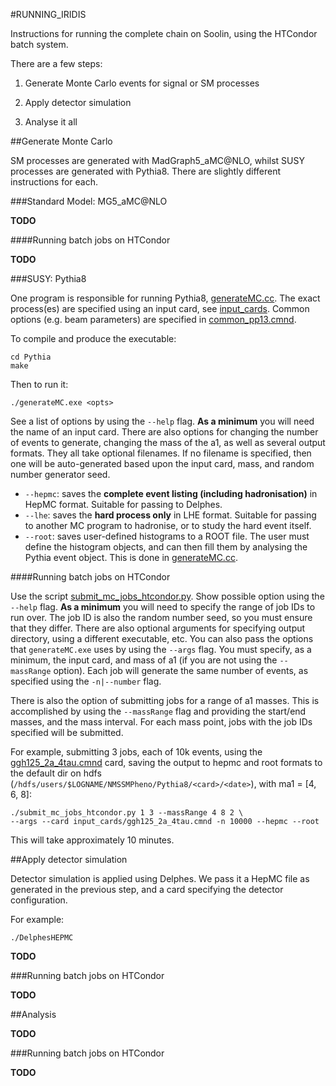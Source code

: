 #RUNNING_IRIDIS

Instructions for running the complete chain on Soolin, using the HTCondor batch system.

There are a few steps:

1) Generate Monte Carlo events for signal or SM processes

2) Apply detector simulation

3) Analyse it all

##Generate Monte Carlo

SM processes are generated with MadGraph5_aMC@NLO, whilst SUSY processes are generated with Pythia8. There are slightly different instructions for each.

###Standard Model: MG5_aMC@NLO

**TODO**

####Running batch jobs on HTCondor

**TODO**

###SUSY: Pythia8

One program is responsible for running Pythia8, [generateMC.cc](Pythia/src/generateMC.cc). The exact process(es) are specified using an input card, see [input_cards](Pythia/input_cards). Common options (e.g. beam parameters) are specified in [common_pp13.cmnd](Pythia/input_cards/common_pp13.cmnd).

To compile and produce the executable:

```
cd Pythia
make
```

Then to run it:

```
./generateMC.exe <opts>
```

See a list of options by using the `--help` flag. **As a minimum** you will need the name of an input card. There are also options for changing the number of events to generate, changing the mass of the a1, as well as several output formats. They all take optional filenames. If no filename is specified, then one will be auto-generated based upon the input card, mass, and random number generator seed.

- `--hepmc`: saves the **complete event listing (including hadronisation)** in HepMC format. Suitable for passing to Delphes.
- `--lhe`: saves the **hard process only** in LHE format. Suitable for passing to another MC program to hadronise, or to study the hard event itself.
- `--root`: saves user-defined histograms to a ROOT file. The user must define the histogram objects, and can then fill them by analysing the Pythia event object. This is done in [generateMC.cc](Pythia/src/generateMC.cc).

####Running batch jobs on HTCondor

Use the script [submit_mc_jobs_htcondor.py](Pythia/submit_mc_jobs_htcondor.py). Show possible option using the `--help` flag. **As a minimum** you will need to specify the range of job IDs to run over. The job ID is also the random number seed, so you must ensure that they differ. There are also optional arguments for specifying output directory, using a different executable, etc. You can also pass the options that `generateMC.exe` uses by using the `--args` flag. You must specify, as a minimum, the input card, and mass of a1 (if you are not using the `--massRange` option). Each job will generate the same number of events, as specified using the `-n|--number` flag.

There is also the option of submitting jobs for a range of a1 masses. This is accomplished by using the `--massRange` flag and providing the start/end masses, and the mass interval. For each mass point, jobs with the job IDs specified will be submitted.

For example, submitting 3 jobs, each of 10k events, using the [ggh125_2a_4tau.cmnd](Pythia/input_cards/ggh125_2a_4tau.cmnd) card, saving the output to hepmc and root formats to the default dir on hdfs (`/hdfs/users/$LOGNAME/NMSSMPheno/Pythia8/<card>/<date>`), with ma1 = [4, 6, 8]:

```
./submit_mc_jobs_htcondor.py 1 3 --massRange 4 8 2 \
--args --card input_cards/ggh125_2a_4tau.cmnd -n 10000 --hepmc --root
```

This will take approximately 10 minutes.

##Apply detector simulation

Detector simulation is applied using Delphes. We pass it a HepMC file as generated in the previous step, and a card specifying the detector configuration.

For example:

```
./DelphesHEPMC
```

**TODO**

###Running batch jobs on HTCondor

**TODO**

##Analysis

**TODO**

###Running batch jobs on HTCondor

**TODO**